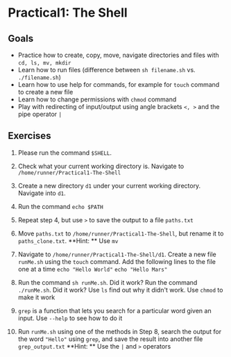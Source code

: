 # Practical1: The Shell

## Goals
* Practice how to create, copy, move, navigate directories and files with `cd, ls, mv, mkdir`
* Learn how to run files (difference between `sh filename.sh` vs. `./filename.sh`)
* Learn how to use help for commands, for example for `touch` command to create a new file
* Learn how to change permissions with `chmod` command
* Play with redirecting of input/output using angle brackets `<, >` and the pipe operator `|`

## Exercises
1. Please run the command `$SHELL`.

2. Check what your current working directory is. Navigate to `/home/runner/Practical1-The-Shell`

3. Create a new directory `d1` under your current working directory. Navigate into `d1`.

4. Run the command `echo $PATH`

5. Repeat step 4, but use `>` to save the output to a file `paths.txt`

6. Move `paths.txt` to `/home/runner/Practical1-The-Shell`, but rename it to `paths_clone.txt`. **Hint: ** Use `mv`

7. Navigate to `/home/runner/Practical1-The-Shell/d1`. Create a new file `runMe.sh` using the `touch` command. Add the following lines to the file one at a time
  `echo "Hello World"`
  `echo "Hello Mars"`

8. Run the command `sh runMe.sh`. Did it work?
Run the command `./runMe.sh`. Did it work? Use `ls` find out why it didn't work. Use `chmod` to make it work

9. `grep` is a function that lets you search for a particular word given an input. Use `--help` to see how to do it

10. Run `runMe.sh` using one of the methods in Step 8, search the output for the word `"Hello"` using `grep`, and save the result into another file `grep_output.txt`  **Hint: ** Use the `|` and `>` operators
